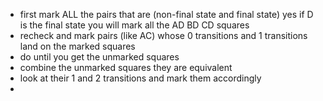 - first mark ALL the pairs that are (non-final state and final state)
  yes if D is the final state you will mark all the AD BD CD squares
- recheck and mark pairs (like AC) whose 0 transitions and 1 transitions land on the marked squares
- do until you get the unmarked squares
- combine the unmarked squares they are equivalent
- look at their 1 and 2 transitions and mark them accordingly 
- 